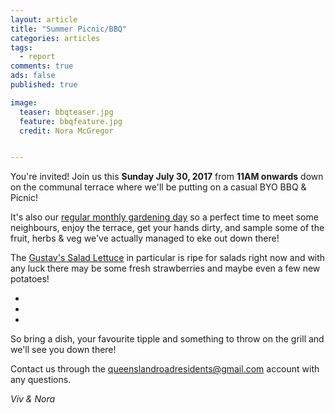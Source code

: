 ```yaml
---
layout: article
title: "Summer Picnic/BBQ"
categories: articles
tags:
  - report
comments: true
ads: false
published: true

image:
  teaser: bbqteaser.jpg
  feature: bbqfeature.jpg
  credit: Nora McGregor


---
```


You're invited! Join us this **Sunday July 30, 2017** from **11AM onwards** down on the communal terrace where we'll be putting on a casual BYO BBQ & Picnic!  

It's also our [regular monthly gardening day](https://qn7gardening.github.io/articles/GardeningDays/) so a perfect time to meet some neighbours, enjoy the terrace, get your hands dirty, and sample some of the fruit, herbs & veg we've actually managed to eke out down there! 

The [Gustav's Salad Lettuce](https://www.rhshumway.com/P/02527/Gustav%27s+Salad+Lettuce) in particular is ripe for salads right now and with any luck there may be some fresh strawberries and maybe even a few new potatoes!   

<ul class="th-grid">
 <li>
    <a href="https://qn7gardening.github.io/images/potatoes.jpeg"><img src="https://qn7gardening.github.io/images/potatoes.jpeg" alt=""></a>
  </li>
 <li>
    <a href="https://qn7gardening.github.io/images/strawberries.jpeg"><img src="https://qn7gardening.github.io/images/strawberries.jpeg" alt=""></a>
  </li> 
 <li>
    <a href="https://qn7gardening.github.io/images/lettuce.jpeg"><img src="https://qn7gardening.github.io/images/lettuce.jpeg" alt=""></a>
  </li>


</ul>

So bring a dish, your favourite tipple and something to throw on the grill and we'll see you down there!

Contact us through the [queenslandroadresidents@gmail.com](queenslandroadresidents@gmail.com) account with any questions.

*Viv & Nora*

